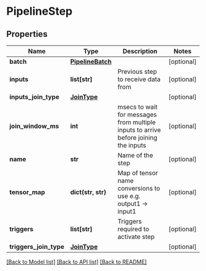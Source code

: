 # PipelineStep

## Properties
Name | Type | Description | Notes
------------ | ------------- | ------------- | -------------
**batch** | [**PipelineBatch**](PipelineBatch.md) |  | [optional] 
**inputs** | **list[str]** | Previous step to receive data from | [optional] 
**inputs_join_type** | [**JoinType**](JoinType.md) |  | [optional] 
**join_window_ms** | **int** | msecs to wait for messages from multiple inputs to arrive before joining the inputs | [optional] 
**name** | **str** | Name of the step | [optional] 
**tensor_map** | **dict(str, str)** | Map of tensor name conversions to use e.g. output1 -&gt; input1 | [optional] 
**triggers** | **list[str]** | Triggers required to activate step | [optional] 
**triggers_join_type** | [**JoinType**](JoinType.md) |  | [optional] 

[[Back to Model list]](../README.md#documentation-for-models) [[Back to API list]](../README.md#documentation-for-api-endpoints) [[Back to README]](../README.md)


